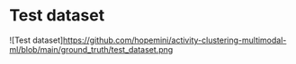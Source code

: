 # Test dataset

![Test dataset]https://github.com/hopemini/activity-clustering-multimodal-ml/blob/main/ground_truth/test_dataset.png
